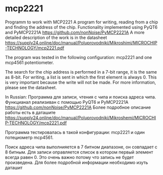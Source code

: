 # mcp2221
Programm to work with MCP2221
A program for writing, reading from a chip and finding the address of the chip. Functionality implemented using PyQT6 and PyMCP2221A https://github.com/nonNoise/PyMCP2221A
A more detailed description of the work is in the datasheet https://supply24.online/doc/manual/Poluprovodniki/Mikroshimi/MICROCHIP-TECHNOLOGY/mcp2221.pdf

The program was tested in the following configuration: mcp2221 and one mcp4561 potentiometer.

The search for the chip address is performed in a 7-bit range, it is the same as 8-bit. For writing, a list is sent in which the first element is always 0. 
This is very important because the write will not be made. For more information, please see the datasheet.

In Russian:
Программа для записи, чтения с чипа и поиска адреса чипа. Функцианал реализиван с помощью PyQT6 и PyMCP2221A https://github.com/nonNoise/PyMCP2221A
Более подробное описание работы есть в даташите https://supply24.online/doc/manual/Poluprovodniki/Mikroshemi/MICROCHIP-TECHNOLOGY/mcp2221.pdf 

Программа тестировалась в такой конфигурации: mcp2221 и один потециометр mcp4561.

Поиск адреса чипа выполнияется в 7 битном диапазоне, он совпадает с 8 битным. 
Для записи оправляется список в котором первый элемент всегда равен 0. 
Это очень важно потому что запись не будет произведена. Для более подробной информации необходимо изуть даташит
